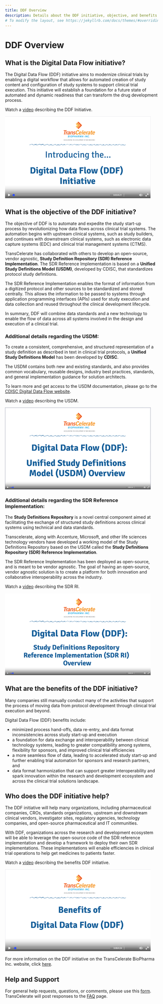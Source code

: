 ```yaml
---
title: DDF Overview
description: Details about the DDF initiative, objective, and benefits
# To modify the layout, see https://jekyllrb.com/docs/themes/#overriding-theme-defaults
---
```

# DDF Overview

## **What is the Digital Data Flow initiative?**

The Digital Data Flow (DDF) initiative aims to modernize clinical trials by enabling a digital workflow that allows for automated creation of study content and configuration of study systems to support clinical trial execution. This initiative will establish a foundation for a future state of automated and dynamic readiness that can transform the drug development process.

Watch a [video](https://www.youtube.com/watch?v=082onW7jhe4&t=2s) describing the DDF Initiative. 

<a href="https://www.youtube.com/watch?v=082onW7jhe4&t=2s">
<img src="media\images\overview.png">
</a>

## **What is the objective of the DDF initiative?**

The objective of DDF is to automate and expedite the study start-up process by revolutionizing how data flows across clinical trial systems. The automation begins with upstream clinical systems, such as study builders, and continues with downstream clinical systems, such as electronic data capture systems (EDC) and clinical trial management systems (CTMS).

TransCelerate has collaborated with others to develop an open-source, vendor agnostic, **Study Definition Repository (SDR) Reference Implementation**. The SDR Reference Implementation is based on a **Unified Study Definitions Model (USDM)**, developed by CDISC, that standardizes protocol study definitions.

The SDR Reference Implementation enables the format of information from a digitized protocol and other sources to be standardized and stored centrally. This allows the information to be passed to systems through application programming interfaces (APIs) used for study execution and data collection and reused throughout the clinical development lifecycle.  

In summary, DDF will combine data standards and a new technology to enable the flow of data across all systems involved in the design and execution of a clinical trial.  

### Additional details regarding the USDM:
To create a consistent, comprehensive, and structured representation of a study definition as described in text in clinical trial protocols, a **Unified Study Definitions Model** has been developed by **CDISC**. 

The USDM contains both new and existing standards, and also provides common vocabulary, reusable designs, industry best practices, standards, and general implementation guidance for solution architects.  

To learn more and get access to the USDM documentation, please go to the [CDISC Digital Data Flow website](https://www.cdisc.org/ddf). 

Watch a [video](https://www.youtube.com/watch?v=082onW7jhe4&t=2s) describing the USDM. 

<a href="https://www.youtube.com/watch?v=082onW7jhe4&t=2s">
<img src="media\images\USDM.png">
</a>             

### Additional details regarding the SDR Reference Implementation:
The **Study Definitions Repository** is a novel central component aimed at facilitating the exchange of structured study definitions across clinical systems using technical and data standards.

Transcelerate, along with Accenture, Microsoft, and other life sciences technology vendors have developed a working model of the Study Definitions Repository based on the USDM called the **Study Definitions Repository (SDR) Reference Implementation**.  

The SDR Reference Implementation has been deployed as open-source, and is meant to be vendor agnostic.  The goal of having an open-source, vendor agnostic solution is to create a platform for both innovation and collaborative interoperability across the industry.

Watch a [video](https://www.youtube.com/watch?v=082onW7jhe4&t=2s) describing the SDR RI. 

<a href="https://www.youtube.com/watch?v=082onW7jhe4&t=2s">
<img src="media\images\SDRRI.png">
</a>

## **What are the benefits of the DDF initiative?**

Many companies still manually conduct many of the activities that support the process of moving data from protocol development through clinical trial execution and beyond.

Digital Data Flow (DDF) benefits include:  

- minimized process hand-offs, data re-entry, and data format inconsistencies across study start-up and execution  
- a foundation for data exchange and interoperability between clinical technology systems, leading to greater compatibility among systems, flexibility for sponsors, and improved clinical trial efficiencies
- a more seamless flow of data, leading to accelerated study start-up and further enabling trial automation for sponsors and research partners, and
- data format harmonization that can support greater interoperability and spark innovation within the research and development ecosystem and across the clinical trial solutions landscape.


## **Who does the DDF initiative help?**

The DDF initiative will help many organizations, including pharmaceutical companies, CROs, standards organizations, upstream and downstream clinical vendors, investigator sites, regulatory agencies, technology companies, and open-source pharmaceutical and IT communities.

With DDF, organizations across the research and development ecosystem will be able to leverage the open-source code of the SDR reference implementation and develop a framework to deploy their own SDR implementations. These implementations will enable efficiencies in clinical trial operations to help get medicines to patients faster.

Watch a [video](https://www.youtube.com/watch?v=082onW7jhe4&t=2s) describing the benefits DDF initiative. 

<a href="https://www.youtube.com/watch?v=082onW7jhe4&t=2s">
<img src="media\images\benefits.png">
</a>

For more information on the DDF initiative on the TransCelerate BioPharma Inc. website, click [here](https://www.transceleratebiopharmainc.com/initiatives/digital-data-flow/).

## Help and Support

For general help requests, questions, or comments, please use this [form](https://www.transceleratebiopharmainc.com/assets/digital-data-flow-feedback-form/). TransCelerate will post responses to the [FAQ](faq.md) page.
